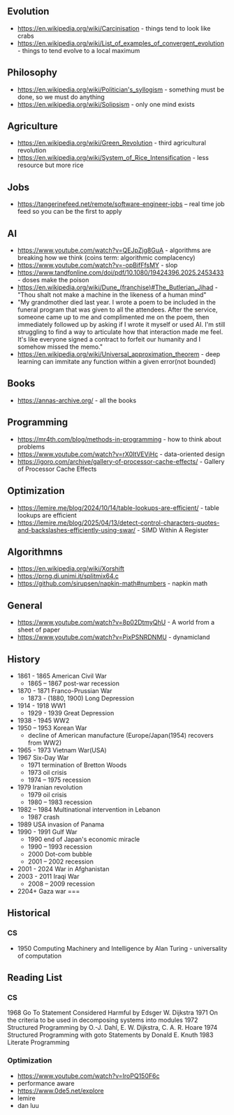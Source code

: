 ## Evolution
- https://en.wikipedia.org/wiki/Carcinisation - things tend to look like crabs
- https://en.wikipedia.org/wiki/List_of_examples_of_convergent_evolution - things to tend evolve to a local maximum

## Philosophy
- https://en.wikipedia.org/wiki/Politician's_syllogism - something must be done, so we must do anything
- https://en.wikipedia.org/wiki/Solipsism - only one mind exists

## Agriculture
- https://en.wikipedia.org/wiki/Green_Revolution - third agricultural revolution
- https://en.wikipedia.org/wiki/System_of_Rice_Intensification - less resource but more rice

## Jobs
- https://tangerinefeed.net/remote/software-engineer-jobs – real time job feed so you can be the first to apply

## AI
- https://www.youtube.com/watch?v=QEJpZjg8GuA - algorithms are breaking how we think (coins term: algorithmic complacency)
- https://www.youtube.com/watch?v=-opBifFfsMY - slop
- https://www.tandfonline.com/doi/pdf/10.1080/19424396.2025.2453433 - doses make the poison
- https://en.wikipedia.org/wiki/Dune_(franchise)#The_Butlerian_Jihad - "Thou shalt not make a machine in the likeness of a human mind"
- "My grandmother died last year. I wrote a poem to be included in the funeral program that was given to all the attendees. After the service, someone came up to me and complimented me on the poem, then immediately followed up by asking if I wrote it myself or used AI. I'm still struggling to find a way to articulate how that interaction made me feel. It's like everyone signed a contract to forfeit our humanity and I somehow missed the memo."
- https://en.wikipedia.org/wiki/Universal_approximation_theorem - deep learning can immitate any function within a given error(not bounded)

## Books
- https://annas-archive.org/ - all the books

## Programming
- https://mr4th.com/blog/methods-in-programming - how to think about problems
- https://www.youtube.com/watch?v=rX0ItVEVjHc - data-oriented design
- https://igoro.com/archive/gallery-of-processor-cache-effects/ - Gallery of Processor Cache Effects

## Optimization
- https://lemire.me/blog/2024/10/14/table-lookups-are-efficient/ - table lookups are efficient
- https://lemire.me/blog/2025/04/13/detect-control-characters-quotes-and-backslashes-efficiently-using-swar/ - SIMD Within A Register

## Algorithmns
- https://en.wikipedia.org/wiki/Xorshift
- https://prng.di.unimi.it/splitmix64.c
- https://github.com/sirupsen/napkin-math#numbers - napkin math

## General
- https://www.youtube.com/watch?v=8p02DtmyQhU - A world from a sheet of paper
- https://www.youtube.com/watch?v=PixPSNRDNMU - dynamicland

## History
- 1861 - 1865 American Civil War
  - 1865 – 1867 post-war recession
- 1870 - 1871 Franco-Prussian War
  - 1873 - (1880, 1900) Long Depression
- 1914 - 1918 WW1
  - 1929 - 1939 Great Depression
- 1938 - 1945 WW2
- 1950 – 1953 Korean War
  - decline of American manufacture (Europe/Japan(1954) recovers from WW2)
- 1965 - 1973 Vietnam War(USA)
- 1967 Six-Day War
  - 1971 termination of Bretton Woods
  - 1973 oil crisis
  - 1974 – 1975 recession
- 1979 Iranian revolution
  - 1979 oil crisis
  - 1980 – 1983 recession
- 1982 – 1984 Multinational intervention in Lebanon
  - 1987 crash
- 1989 USA invasion of Panama
- 1990 - 1991 Gulf War
  - 1990 end of Japan's economic miracle
  - 1990 – 1993 recession
  - 2000 Dot-com bubble
  - 2001 – 2002 recession
- 2001 - 2024 War in Afghanistan
- 2003 - 2011 Iraqi War
  - 2008 – 2009 recession
- 2204+ Gaza war
===

## Historical
### CS
- 1950 Computing Machinery and Intelligence by Alan Turing - universality of computation

## Reading List
### CS
1968 Go To Statement Considered Harmful by Edsger W. Dijkstra
1971 On the criteria to be used in decomposing systems into modules
1972 Structured Programming by O.-J. Dahl, E. W. Dijkstra, C. A. R. Hoare
1974 Structured Programming with goto Statements by Donald E. Knuth
1983 Literate Programming

### Optimization
- https://www.youtube.com/watch?v=IroPQ150F6c
- performance aware
- https://www.0de5.net/explore
- lemire
- dan luu
